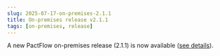 ```yaml
---
slug: 2025-07-17-on-premises-2.1.1
title: On-premises release v2.1.1
tags: [on-premises, release]
---
```


A new PactFlow on-premises release (2.1.1) is now available ([see details](/docs/on-premises/releases/2.1.1)).
